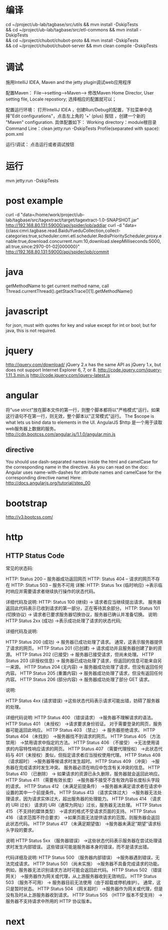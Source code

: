 # 编译
cd ~/project/ub-lab/tagbase/src/utils && mvn install -DskipTests \
&& cd ~/project/ub-lab/tagbase/src/etl-commons && mvn install -DskipTests \
&& cd ~/project/chubot/chubot-proto && mvn install -DskipTests \
&& cd ~/project/chubot/chubot-server && mvn clean compile -DskipTests


# 调试
施用IntelliJ IDEA, Maven and the jetty plugin调试web应用程序

配置Maven：
File-->setting-->Maven-->
修改Maven Home Director, User setting file, Locale repostiory;
选择相应的配置就可以；

配置运行环境：
打开IntelliJ IDEA ，创建Run/Debug的配置，下拉菜单中选择"Edit configurations"，点击左上角的 '+' (plus) 按钮 ，创建一个新的 "Maven" configuration. 具体配置如下：
Working directory：module根目录
Command Line：clean jetty:run -DskipTests
Profile(separated with space): pom.xml

运行/调试：
点击运行或者调试按钮

# 运行
mvn jetty:run -DskipTests

# post example
curl -d "data=/home/work/project/ub-lab/tagbase/src/tagextract/target/tagextract-1.0-SNAPSHOT.jar" http://192.168.80.131:59000/api/spider/job/addjar
curl -d "data={class:cmri.tagbase.read.BaiduYueduCollection,collect-categories:true,scheduler:cmri.etl.scheduler.RedisPriorityScheduler,proxy.enable:true,download.concurrent.num:10,download.sleepMilliseconds:5000,all:true,since:2970-01-02|000000}" http://192.168.80.131:59000/api/spider/job/commit

# java
getMethodName
to get current method name,  call Thread.currentThread().getStackTrace()[1].getMethodName()
# javascript
for json, must with quotes for key and value except for int or bool; but for java, this is not required.
# jquery
http://jquery.com/download/
jQuery 2.x has the same API as jQuery 1.x, but does not support Internet Explorer 6, 7, or 8. 
http://code.jquery.com/jquery-1.11.3.min.js
http://code.jquery.com/jquery-latest.js
# angular
将"use strict"放在脚本文件的第一行，则整个脚本都将以"严格模式"运行。如果这行语句不在第一行，则无效，整个脚本以"正常模式"运行。
The $scope is what lets us bind data to elements in the UI.
AngularJS $http 是一个用于读取web服务器上数据的服务。
http://cdn.bootcss.com/angular.js/1.1.0/angular.min.js
## directive
You should use dash-separated names inside the html and camelCase for the corresponding name in the directive.
As you can read on the doc: Angular uses name-with-dashes for attribute names and camelCase for the corresponding directive name)
Here: http://docs.angularjs.org/tutorial/step_00
# bootstrap
http://v3.bootcss.com/
# http
## HTTP Status Code
常见的状态码:

HTTP: Status 200 – 服务器成功返回网页
HTTP: Status 404 – 请求的网页不存在
HTTP: Status 503 – 服务不可用
详解:
HTTP: Status 1xx  (临时响应)
->表示临时响应并需要请求者继续执行操作的状态代码。

详细代码及说明:
HTTP: Status 100 (继续)
-> 请求者应当继续提出请求。 服务器返回此代码表示已收到请求的第一部分，正在等待其余部分。
HTTP: Status 101 (切换协议)
-> 请求者已要求服务器切换协议，服务器已确认并准备切换。
说明:
HTTP Status 2xx  (成功)
->表示成功处理了请求的状态代码;

详细代码及说明:

HTTP Status 200 (成功)
-> 服务器已成功处理了请求。 通常，这表示服务器提供了请求的网页。
HTTP Status 201 (已创建)
-> 请求成功并且服务器创建了新的资源。
HTTP Status 202 (已接受)
-> 服务器已接受请求，但尚未处理。
HTTP Status 203 (非授权信息)
-> 服务器已成功处理了请求，但返回的信息可能来自另一来源。
HTTP Status 204 (无内容)
-> 服务器成功处理了请求，但没有返回任何内容。
HTTP Status 205 (重置内容)
-> 服务器成功处理了请求，但没有返回任何内容。
HTTP Status 206 (部分内容)
-> 服务器成功处理了部分 GET 请求。

说明:

HTTP Status 4xx (请求错误)
->这些状态代码表示请求可能出错，妨碍了服务器的处理。

详细代码说明:
HTTP Status 400 （错误请求） 
->服务器不理解请求的语法。
HTTP Status 401 （未授权） 
->请求要求身份验证。 对于需要登录的网页，服务器可能返回此响应。
HTTP Status 403 （禁止）
-> 服务器拒绝请求。
HTTP Status 404 （未找到） 
->服务器找不到请求的网页。
HTTP Status 405 （方法禁用） 
->禁用请求中指定的方法。
HTTP Status 406 （不接受） 
->无法使用请求的内容特性响应请求的网页。
HTTP Status 407 （需要代理授权） 
->此状态代码与 401（未授权）类似，但指定请求者应当授权使用代理。
HTTP Status 408 （请求超时） 
->服务器等候请求时发生超时。
HTTP Status 409 （冲突） 
->服务器在完成请求时发生冲突。 服务器必须在响应中包含有关冲突的信息。
HTTP Status 410 （已删除）
-> 如果请求的资源已永久删除，服务器就会返回此响应。
HTTP Status 411 （需要有效长度） 
->服务器不接受不含有效内容长度标头字段的请求。
HTTP Status 412 （未满足前提条件） 
->服务器未满足请求者在请求中设置的其中一个前提条件。
HTTP Status 413 （请求实体过大） 
->服务器无法处理请求，因为请求实体过大，超出服务器的处理能力。
HTTP Status 414 （请求的 URI 过长） 请求的 URI（通常为网址）过长，服务器无法处理。
HTTP Status 415 （不支持的媒体类型） 
->请求的格式不受请求页面的支持。
HTTP Status 416 （请求范围不符合要求） 
->如果页面无法提供请求的范围，则服务器会返回此状态代码。
HTTP Status 417 （未满足期望值） 
->服务器未满足”期望”请求标头字段的要求。

说明
HTTP Status 5xx （服务器错误）
->这些状态代码表示服务器在尝试处理请求时发生内部错误。 这些错误可能是服务器本身的错误，而不是请求出错。

代码详细及说明:
HTTP Status 500 （服务器内部错误） 
->服务器遇到错误，无法完成请求。
HTTP Status 501 （尚未实施） 
->服务器不具备完成请求的功能。 例如，服务器无法识别请求方法时可能会返回此代码。
HTTP Status 502 （错误网关） 
->服务器作为网关或代理，从上游服务器收到无效响应。
HTTP Status 503 （服务不可用）
-> 服务器目前无法使用（由于超载或停机维护）。 通常，这只是暂时状态。
HTTP Status 504 （网关超时） 
->服务器作为网关或代理，但是没有及时从上游服务器收到请求。
HTTP Status 505 （HTTP 版本不受支持）
-> 服务器不支持请求中所用的 HTTP 协议版本。

# next